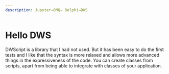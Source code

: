 ```yaml
---
description: Jupyter→0MQ→ Delphi→DWS
---
```


# Hello DWS

DWScript is a library that I had not used. But it has been easy to do the first tests and I like that the syntax is more relaxed and allows more advanced things in the expressiveness of the code. You can create classes from scripts, apart from being able to integrate with classes of your application.
